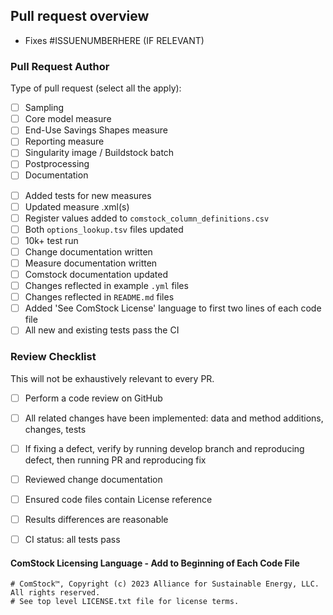 Pull request overview
---------------------

<!--- DESCRIBE PURPOSE OF THIS PULL REQUEST -->

 - Fixes #ISSUENUMBERHERE (IF RELEVANT)

### Pull Request Author

Type of pull request (select all the apply):
 - [ ] Sampling
 - [ ] Core model measure
 - [ ] End-Use Savings Shapes measure
 - [ ] Reporting measure
 - [ ] Singularity image / Buildstock batch
 - [ ] Postprocessing
 - [ ] Documentation

<!--- Add to this list or remove from it as applicable.  This is a simple templated set of guidelines. -->

 - [ ] Added tests for new measures
 - [ ] Updated measure .xml(s)
 - [ ] Register values added to `comstock_column_definitions.csv`
 - [ ] Both `options_lookup.tsv` files updated
 - [ ] 10k+ test run
 - [ ] Change documentation written
 - [ ] Measure documentation written
 - [ ] Comstock documentation updated
 - [ ] Changes reflected in example `.yml` files
 - [ ] Changes reflected in `README.md` files
 - [ ] Added 'See ComStock License' language to first two lines of each code file
 - [ ] All new and existing tests pass the CI

### Review Checklist

This will not be exhaustively relevant to every PR.
 - [ ] Perform a code review on GitHub
 - [ ] All related changes have been implemented: data and method additions, changes, tests
 - [ ] If fixing a defect, verify by running develop branch and reproducing defect, then running PR and reproducing fix
 - [ ] Reviewed change documentation
 - [ ] Ensured code files contain License reference
 - [ ] Results differences are reasonable
 - [ ] CI status: all tests pass


#### ComStock Licensing Language - Add to Beginning of Each Code File
```
# ComStock™, Copyright (c) 2023 Alliance for Sustainable Energy, LLC. All rights reserved.
# See top level LICENSE.txt file for license terms.
```
